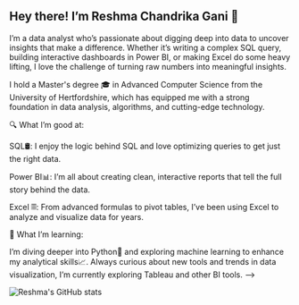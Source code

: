 ## Hey there! I’m Reshma Chandrika Gani 👋

I’m a data analyst who’s passionate about digging deep into data to uncover insights that make a difference. Whether it’s writing a complex SQL query, building interactive dashboards in Power BI, or making Excel do some heavy lifting, I love the challenge of turning raw numbers into meaningful insights.

I hold a Master's degree 🎓 in Advanced Computer Science from the University of Hertfordshire, which has equipped me with a strong foundation in data analysis, algorithms, and cutting-edge technology.


🔍 What I’m good at:

SQL🛢: I enjoy the logic behind SQL and love optimizing queries to get just the right data.


Power BI📊: I’m all about creating clean, interactive reports that tell the full story behind the data.


Excel 𝄜: From advanced formulas to pivot tables, I’ve been using Excel to analyze and visualize data for years.


🌱 What I’m learning:

I’m diving deeper into Python🐍 and exploring machine learning to enhance my analytical skills📈.
Always curious about new tools and trends in data visualization, I’m currently exploring Tableau and other BI tools.
-->


![Reshma's GitHub stats](https://github-readme-stats.vercel.app/api?username=ReshmaChandrika2&show_icons=true&theme=synthwave)
